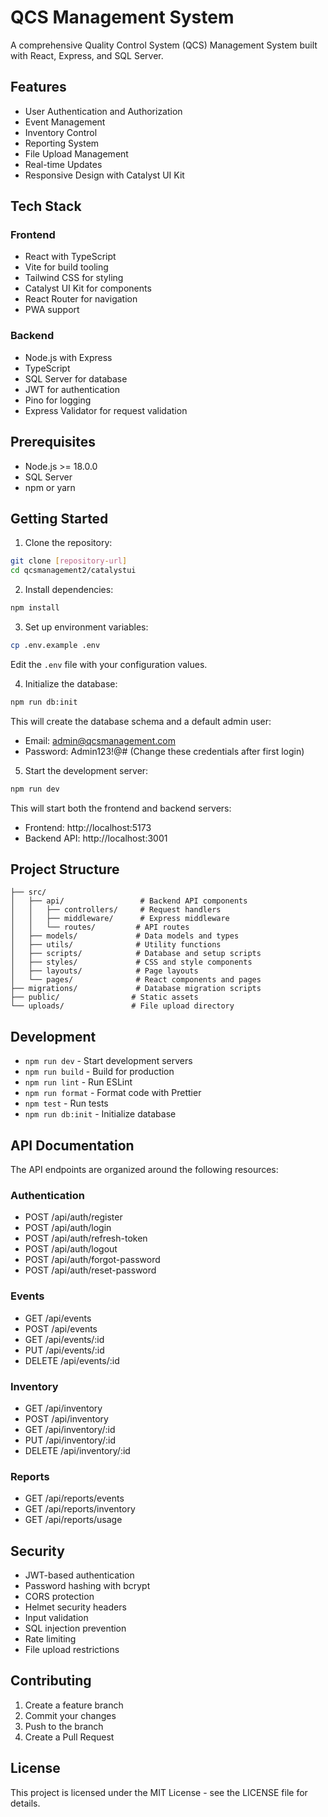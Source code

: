 # QCS Management System

A comprehensive Quality Control System (QCS) Management System built with React, Express, and SQL Server.

## Features

- User Authentication and Authorization
- Event Management
- Inventory Control
- Reporting System
- File Upload Management
- Real-time Updates
- Responsive Design with Catalyst UI Kit

## Tech Stack

### Frontend
- React with TypeScript
- Vite for build tooling
- Tailwind CSS for styling
- Catalyst UI Kit for components
- React Router for navigation
- PWA support

### Backend
- Node.js with Express
- TypeScript
- SQL Server for database
- JWT for authentication
- Pino for logging
- Express Validator for request validation

## Prerequisites

- Node.js >= 18.0.0
- SQL Server
- npm or yarn

## Getting Started

1. Clone the repository:
```bash
git clone [repository-url]
cd qcsmanagement2/catalystui
```

2. Install dependencies:
```bash
npm install
```

3. Set up environment variables:
```bash
cp .env.example .env
```
Edit the `.env` file with your configuration values.

4. Initialize the database:
```bash
npm run db:init
```
This will create the database schema and a default admin user:
- Email: admin@qcsmanagement.com
- Password: Admin123!@#
(Change these credentials after first login)

5. Start the development server:
```bash
npm run dev
```
This will start both the frontend and backend servers:
- Frontend: http://localhost:5173
- Backend API: http://localhost:3001

## Project Structure

```
├── src/
│   ├── api/                 # Backend API components
│   │   ├── controllers/     # Request handlers
│   │   ├── middleware/      # Express middleware
│   │   └── routes/         # API routes
│   ├── models/             # Data models and types
│   ├── utils/              # Utility functions
│   ├── scripts/            # Database and setup scripts
│   ├── styles/             # CSS and style components
│   ├── layouts/            # Page layouts
│   └── pages/              # React components and pages
├── migrations/             # Database migration scripts
├── public/                # Static assets
└── uploads/               # File upload directory
```

## Development

- `npm run dev` - Start development servers
- `npm run build` - Build for production
- `npm run lint` - Run ESLint
- `npm run format` - Format code with Prettier
- `npm test` - Run tests
- `npm run db:init` - Initialize database

## API Documentation

The API endpoints are organized around the following resources:

### Authentication
- POST /api/auth/register
- POST /api/auth/login
- POST /api/auth/refresh-token
- POST /api/auth/logout
- POST /api/auth/forgot-password
- POST /api/auth/reset-password

### Events
- GET /api/events
- POST /api/events
- GET /api/events/:id
- PUT /api/events/:id
- DELETE /api/events/:id

### Inventory
- GET /api/inventory
- POST /api/inventory
- GET /api/inventory/:id
- PUT /api/inventory/:id
- DELETE /api/inventory/:id

### Reports
- GET /api/reports/events
- GET /api/reports/inventory
- GET /api/reports/usage

## Security

- JWT-based authentication
- Password hashing with bcrypt
- CORS protection
- Helmet security headers
- Input validation
- SQL injection prevention
- Rate limiting
- File upload restrictions

## Contributing

1. Create a feature branch
2. Commit your changes
3. Push to the branch
4. Create a Pull Request

## License

This project is licensed under the MIT License - see the LICENSE file for details.
